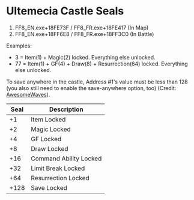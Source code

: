 # Ultemecia Castle Seals
1. FF8_EN.exe+18FE73F / FF8_FR.exe+18FE417 (In Map)
2. FF8_EN.exe+18FF6E8 / FF8_FR.exe+18FF3C0 (In Battle)

Examples:
* 3 = Item(1) + Magic(2) locked. Everything else unlocked.
* 77 = Item(1) + GF(4) + Draw(8) + Resurrection(64) locked. Everything else unlocked.

To save anywhere in the castle, Address #1's value must be less than 128 (you also still need to enable the save-anywhere option, too) (Credit: [AwesomeWaves](https://twitch.tv/awesomewaves)).


|Seal|Description|
|-------|-----------|
|+1|Item Locked|
|+2|Magic Locked|
|+4|GF Locked|
|+8|Draw Locked|
|+16|Command Ability Locked|
|+32|Limit Break Locked|
|+64|Resurrection Locked|
|+128|Save Locked|
